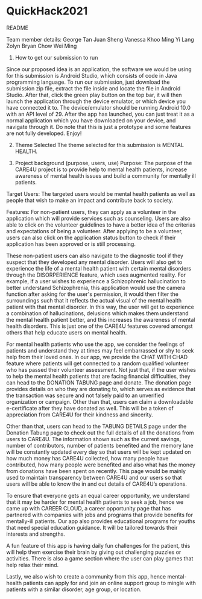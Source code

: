 # QuickHack2021
README

Team member details:
George Tan Juan Sheng 
Vanessa Khoo Ming Yi 
Lang Zolyn 
Bryan Chow Wei Ming 

1) How to get our submission to run

Since our proposed idea is an application, the software we would be using for this submission is Android Studio, which consists of code in Java programming language.
To run our submission, just download the submission zip file, extract the file inside and locate the file in Android Studio. After that, click the green play button on the top bar, it will then launch the application through the device emulator, or which device you have connected it to. The device/emulator should be running Android 10.0 with an API level of 29. After the app has launched, you can just treat it as a normal application which you have downloaded on your device, and navigate through it. Do note that this is just a prototype and some features are not fully developed. Enjoy!

2) Theme Selected
The theme selected for this submission is MENTAL HEALTH.

3) Project background (purpose, users, use)
Purpose:
The purpose of the CARE4U project is to provide help to mental health patients, increase awareness of mental health issues and build a community for mentally ill patients. 

Target Users:
The targeted users would be mental health patients as well as people that wish to make an impact and contribute back to society.

Features:
For non-patient users, they can apply as a volunteer in the application which will provide services such as counseling. Users are also able to click on the volunteer guidelines to have a better idea of the criterias and expectations of being a volunteer. After applying to be a volunteer, users can also click on the application status button to check if their application has been approved or is still processing. 

These non-patient users can also navigate to the diagnostic tool if they suspect that they developed any mental disorder. Users will also get to experience the life of a mental health patient with certain mental disorders through the DISORPERIENCE feature, which uses augmented reality. For example, if a user wishes to experience a Schizophrenic hallucination to better understand Schizophrenia, this application would use the camera function after asking for the user's permission, it would then filter the surroundings such that it reflects the actual visual of the mental health patient with that mental disorder. 
In this way, the user will get to experience a combination of hallucinations, delusions which makes them understand the mental health patient better, and this increases the awareness of mental health disorders. This is just one of the CARE4U features covered amongst others that help educate users on mental health.

For mental health patients who use the app, we consider the feelings of patients and understand they at times may feel embarrassed or shy to seek help from their loved ones. In our app, we provide the CHAT WITH CHAD feature where patients will get connected to a random qualified volunteer who has passed their volunteer assessment.
Not just that, if the user wishes to help the mental health patients that are facing financial difficulties, they can head to the DONATION TABUNG page and donate. The donation page provides details on who they are donating to, which serves as evidence that the transaction was secure and not falsely paid to an unverified organization or campaign. Other than that, users can claim a downloadable e-certificate after they have donated as well. This will be a token of appreciation from CARE4U for their kindness and sincerity.

Other than that, users can head to the TABUNG DETAILS page under the Donation Tabung page to check out the full details of all the donations from users to CARE4U. The information shown such as the current savings, number of contributors, number of patients benefited and the memory lane will be constantly updated every day so that users will be kept updated on how much money has CARE4U collected, how many people have contributed, how many people were benefited and also what has the money from donations have been spent on recently. This page would be mainly used to maintain transparency between CARE4U and our users so that users will be able to know the in and out details of CARE4U’s operations.

To ensure that everyone gets an equal career opportunity, we understand that it may be harder for mental health patients to seek a job, hence we came up with CAREER CLOUD, a career opportunity page that has partnered with companies with jobs and programs that provide benefits for mentally-ill patients. Our app also provides educational programs
for youths that need special education guidance. It will be tailored towards their interests and strengths. 

A fun feature of this app is having daily fun challenges for the patient, this will help them exercise their brain by giving out challenging puzzles or activities. There is also a game section where the user can play games that help relax their mind.

Lastly, we also wish to create a community from this app, hence mental-health patients can apply for and join an online support group to mingle with patients with a similar disorder, age group, or location.
